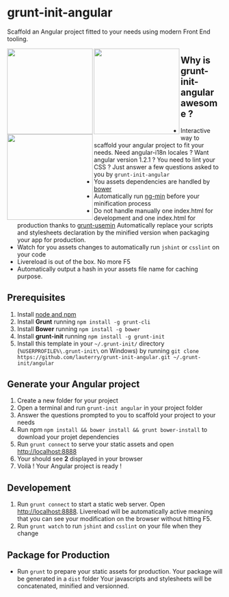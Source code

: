 grunt-init-angular
==================

Scaffold an Angular project fitted to your needs using modern Front End tooling.

<img height="200" align="left" src="http://bower.io/img/bower-logo.png">

<img height="200" align="left" src="https://s3.amazonaws.com/media-p.slid.es/uploads/hugojosefson/images/86267/angularjs-logo.png">

<img height="200" align="left" src="http://gruntjs.com/img/grunt-logo.svg">

## Why is grunt-init-angular awesome ?
* Interactive way to scaffold your angular project to fit your needs. 
  Need angular-i18n locales ? Want angular version 1.2.1 ? You need to lint your CSS ? Just answer a few questions asked to you by `grunt-init-angular`
* You assets dependencies are handled by [bower](http://www.bower.io)
* Automatically run [ng-min](https://github.com/btford/ngmin) before your minification process
* Do not handle manually one index.html for development and one index.html for production thanks to [grunt-usemin](https://github.com/yeoman/grunt-usemin)
  Automatically replace your scripts and stylesheets declaration by the minified version when packaging your app for production.
* Watch for you assets changes to automatically run `jshint` or `csslint` on your code
* Livereload is out of the box. No more F5
* Automatically output a hash in your assets file name for caching purpose.

## Prerequisites
1. Install [node and npm](http://www.nodejs.org)
2. Install **Grunt** running `npm install -g grunt-cli` 
3. Install **Bower** running `npm install -g bower`
4. Install **grunt-init** running `npm install -g grunt-init`
5. Install this template in your `~/.grunt-init/` directory (`%USERPROFILE%\.grunt-init\` on Windows) 
   by running `git clone https://github.com/lauterry/grunt-init-angular.git ~/.grunt-init/angular`

## Generate your Angular project
1. Create a new folder for your project
2. Open a terminal and run `grunt-init angular` in your project folder
3. Answer the questions prompted to you to scaffold your project to your needs
4. Run npm `npm install && bower install && grunt bower-install` to download your projet dependencies
5. Run `grunt connect` to serve your static assets and open [http://localhost:8888](http://localhost:8888)
6. Your should see **2** displayed in your browser
7.  Voilà ! Your Angular project is ready !

## Developement
1. Run `grunt connect` to start a static web server. Open [http://localhost:8888](http://localhost:8888).
   Livereload will be automatically active meaning that you can see your modification on the browser without hitting F5.
2. Run `grunt watch` to run `jshint` and `csslint` on your file when they change

## Package for Production
* Run `grunt` to prepare your static assets for production. Your package will be generated in a `dist` folder
   Your javascripts and stylesheets will be concatenated, minified and versionned.
